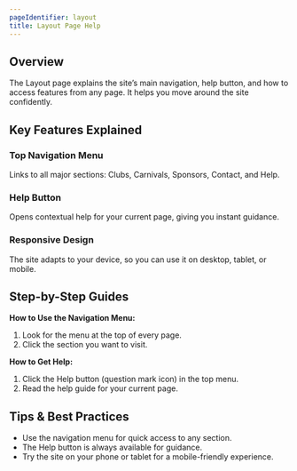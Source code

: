 ```yaml
---
pageIdentifier: layout
title: Layout Page Help
---
```


## Overview
The Layout page explains the site’s main navigation, help button, and how to access features from any page. It helps you move around the site confidently.

## Key Features Explained
### Top Navigation Menu
Links to all major sections: Clubs, Carnivals, Sponsors, Contact, and Help.

### Help Button
Opens contextual help for your current page, giving you instant guidance.

### Responsive Design
The site adapts to your device, so you can use it on desktop, tablet, or mobile.

## Step-by-Step Guides
**How to Use the Navigation Menu:**
1. Look for the menu at the top of every page.
2. Click the section you want to visit.

**How to Get Help:**
1. Click the Help button (question mark icon) in the top menu.
2. Read the help guide for your current page.

## Tips & Best Practices
- Use the navigation menu for quick access to any section.
- The Help button is always available for guidance.
- Try the site on your phone or tablet for a mobile-friendly experience.
